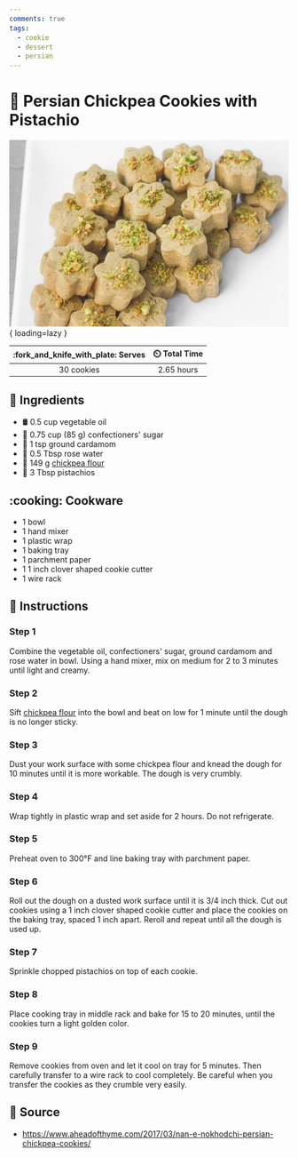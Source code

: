 ```yaml
---
comments: true
tags:
  - cookie
  - dessert
  - persian
---
```

# :falafel: Persian Chickpea Cookies with Pistachio

![Persian Chickpea cookies with Pistachio][1]{ loading=lazy }

| :fork_and_knife_with_plate: Serves | :timer_clock: Total Time |
|:----------------------------------:|:-----------------------: |
| 30 cookies | 2.65 hours |

## :salt: Ingredients

- :oil_drum: 0.5 cup vegetable oil
- :candy: 0.75 cup (85 g) confectioners' sugar
- :herb: 1 tsp ground cardamom
- :rose: 0.5 Tbsp rose water
- :ear_of_rice: 149 g [chickpea flour][2]
- :chestnut: 3 Tbsp pistachios

## :cooking: Cookware

- 1 bowl
- 1 hand mixer
- 1 plastic wrap
- 1 baking tray
- 1 parchment paper
- 1 1 inch clover shaped cookie cutter
- 1 wire rack

## :pencil: Instructions

### Step 1

Combine the vegetable oil, confectioners' sugar, ground cardamom and rose water in bowl. Using a hand mixer, mix on
medium for 2 to 3 minutes until light and creamy.

### Step 2

Sift [chickpea flour][2] into the bowl and beat on low for 1 minute until the dough is no longer sticky.

### Step 3

Dust your work surface with some chickpea flour and knead the dough for 10 minutes until it is more workable. The dough
is very crumbly.

### Step 4

Wrap tightly in plastic wrap and set aside for 2 hours. Do not refrigerate.

### Step 5

Preheat oven to 300°F and line baking tray with parchment paper.

### Step 6

Roll out the dough on a dusted work surface until it is 3/4 inch thick. Cut out cookies using a 1 inch clover shaped
cookie cutter and place the cookies on the baking tray, spaced 1 inch apart. Reroll and repeat until all the dough is
used up.

### Step 7

Sprinkle chopped pistachios on top of each cookie.

### Step 8

Place cooking tray in middle rack and bake for 15 to 20 minutes, until the cookies turn a light golden color.

### Step 9

Remove cookies from oven and let it cool on tray for 5 minutes. Then carefully transfer to a wire rack to cool
completely. Be careful when you transfer the cookies as they crumble very easily.

## :link: Source

- <https://www.aheadofthyme.com/2017/03/nan-e-nokhodchi-persian-chickpea-cookies/>

[1]: <../assets/images/persian-chickpea-cookies-with-pistachio.jpg>
[2]: <../ingredients/chickpea-flour.md>
